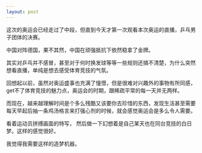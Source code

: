 ```yaml
---
layout: post
---
```


这次的奥运会已经走过了中段，但直到今天才第一次观看本次奥运的直播，乒乓男子团体的决赛。

中国对阵德国，果不其然，中国在顽强抵抗下依然稳拿了金牌。

其实对乒乓并不感冒，甚至对于何时换发球等等一些规则还搞不清楚，为什么突然想看直播，单纯是想去感受体育竞技的气氛。

回想起以前，虽然对奥运盛事也充满了憧憬，但是很难对兴趣外的事物有所同感，get不了体育竞技的魅力点，奥运会的时期，跟稀疏平常的每一天并无两样。

而现在，越来越理解时间是个多么残酷又该要你去珍惜的东西，发现生活甚至需要每天早起后抽一条鸡汤格言来打强心剂的时候，就会感觉奥运会是多么令人需要。

看着运动员拼搏画面的特写，
然后做一下幻想着是自己某天也在同台竞技的白日梦。这样的感觉很好。

我觉得我需要这样的造梦机器。

